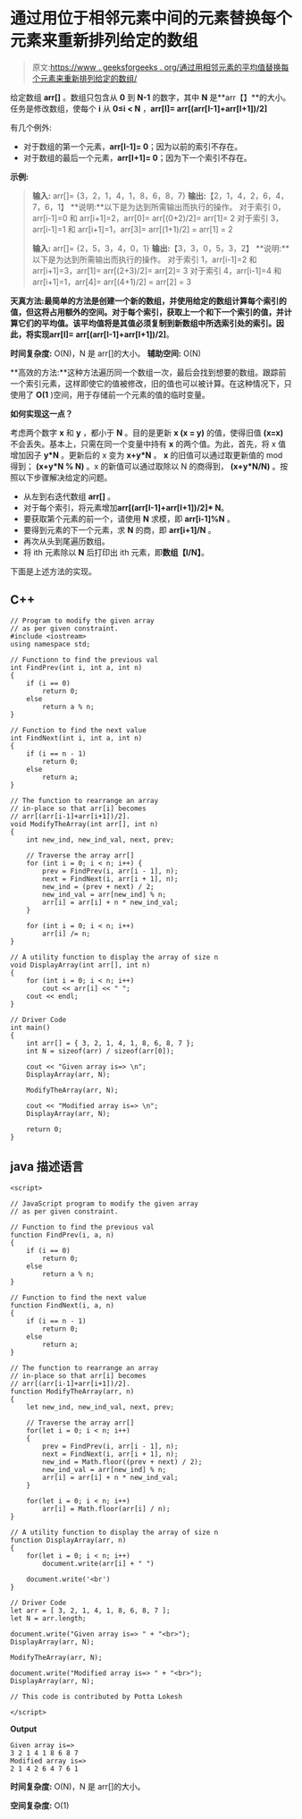 # 通过用位于相邻元素中间的元素替换每个元素来重新排列给定的数组

> 原文:[https://www . geeksforgeeks . org/通过用相邻元素的平均值替换每个元素来重新排列给定的数组/](https://www.geeksforgeeks.org/rearrange-given-array-by-replacing-every-element-with-the-element-located-at-mean-of-adjacent-elements/)

给定数组 **arr[]** 。数组只包含从 **0** 到 **N-1** 的数字，其中 **N** 是**arr【】**的大小。任务是修改数组，使每个 **i** 从 **0≤i < N** ，**arr[I]= arr[(arr[I-1]+arr[I+1])/2]**

有几个例外:

*   对于数组的第一个元素，**arr[I-1]= 0**；因为以前的索引不存在。
*   对于数组的最后一个元素，**arr[I+1]= 0**；因为下一个索引不存在。

**示例:**

> **输入:** arr[]= {3，2，1，4，1，8，6，8，7}
> **输出:**【2，1，4，2，6，4，7，6，1】
> **说明:**以下是为达到所需输出而执行的操作。
> 对于索引 0，arr[i-1]=0 和 arr[i+1]=2，arr[0]= arr[(0+2)/2]= arr[1]= 2
> 对于索引 3，arr[i-1]=1 和 arr[i+1]=1，arr[3]= arr[(1+1)/2] = arr[1] = 2
> 
> **输入:** arr[]= {2，5，3，4，0，1}
> **输出:**【3，3，0，5，3，2】
> **说明:**以下是为达到所需输出而执行的操作。
> 对于索引 1，arr[i-1]=2 和 arr[i+1]=3，arr[1]= arr[(2+3)/2]= arr[2]= 3
> 对于索引 4，arr[i-1]=4 和 arr[i+1]=1，arr[4]= arr[(4+1)/2] = arr[2] = 3

**天真方法:**最简单的方法是创建一个新的数组，并使用给定的数组计算每个索引的值，但这将占用额外的空间。对于每个索引，获取上一个和下一个索引的值，并计算它们的平均值。该平均值将是其值必须复制到新数组中所选索引处的索引。因此，将实现**arr[I]= arr[(arr[I-1]+arr[I+1])/2]**。

**时间复杂度:** O(N)，N 是 arr[]的大小。
**辅助空间:** O(N)

**高效的方法:**这种方法遍历同一个数组一次，最后会找到想要的数组。跟踪前一个索引元素，这样即使它的值被修改，旧的值也可以被计算。在这种情况下，只使用了 **O(1** )空间，用于存储前一个元素的值的临时变量。

**如何实现这一点？**

考虑两个数字 **x** 和 **y** ，都小于 **N** 。目的是更新 **x (x = y)** 的值，使得旧值 **(x=x)** 不会丢失。基本上，只需在同一个变量中持有 **x** 的两个值。为此，首先，将 x 值增加因子 **y*N** 。更新后的 x 变为 **x+y*N** 。 **x** 的旧值可以通过取更新值的 mod 得到； **(x+y*N % N)** 。x 的新值可以通过取除以 N 的商得到， **(x+y*N/N)** 。按照以下步骤解决给定的问题。

*   从左到右迭代数组 **arr[]** 。
*   对于每个索引，将元素增加**arr[(arr[I-1]+arr[I+1])/2]* N**。
*   要获取第个元素的前一个，请使用 **N** 求模，即 **arr[i-1]%N** 。
*   要得到元素的下一个元素，求 **N** 的商，即 **arr[i+1]/N** 。
*   再次从头到尾遍历数组。
*   将 ith 元素除以 **N** 后打印出 ith 元素，即**数组【I/N】**。

下面是上述方法的实现。

## C++

```
// Program to modify the given array
// as per given constraint.
#include <iostream>
using namespace std;

// Functionn to find the previous val
int FindPrev(int i, int a, int n)
{
    if (i == 0)
        return 0;
    else
        return a % n;
}

// Function to find the next value
int FindNext(int i, int a, int n)
{
    if (i == n - 1)
        return 0;
    else
        return a;
}

// The function to rearrange an array
// in-place so that arr[i] becomes
// arr[(arr[i-1]+arr[i+1])/2].
void ModifyTheArray(int arr[], int n)
{
    int new_ind, new_ind_val, next, prev;

    // Traverse the array arr[]
    for (int i = 0; i < n; i++) {
        prev = FindPrev(i, arr[i - 1], n);
        next = FindNext(i, arr[i + 1], n);
        new_ind = (prev + next) / 2;
        new_ind_val = arr[new_ind] % n;
        arr[i] = arr[i] + n * new_ind_val;
    }

    for (int i = 0; i < n; i++)
        arr[i] /= n;
}

// A utility function to display the array of size n
void DisplayArray(int arr[], int n)
{
    for (int i = 0; i < n; i++)
        cout << arr[i] << " ";
    cout << endl;
}

// Driver Code
int main()
{
    int arr[] = { 3, 2, 1, 4, 1, 8, 6, 8, 7 };
    int N = sizeof(arr) / sizeof(arr[0]);

    cout << "Given array is=> \n";
    DisplayArray(arr, N);

    ModifyTheArray(arr, N);

    cout << "Modified array is=> \n";
    DisplayArray(arr, N);

    return 0;
}
```

## java 描述语言

```
<script>

// JavaScript program to modify the given array
// as per given constraint.

// Function to find the previous val
function FindPrev(i, a, n)
{
    if (i == 0)
        return 0;
    else
        return a % n;
}

// Function to find the next value
function FindNext(i, a, n)
{
    if (i == n - 1)
        return 0;
    else
        return a;
}

// The function to rearrange an array
// in-place so that arr[i] becomes
// arr[(arr[i-1]+arr[i+1])/2].
function ModifyTheArray(arr, n)
{
    let new_ind, new_ind_val, next, prev;

    // Traverse the array arr[]
    for(let i = 0; i < n; i++)
    {
        prev = FindPrev(i, arr[i - 1], n);
        next = FindNext(i, arr[i + 1], n);
        new_ind = Math.floor((prev + next) / 2);
        new_ind_val = arr[new_ind] % n;
        arr[i] = arr[i] + n * new_ind_val;
    }

    for(let i = 0; i < n; i++)
        arr[i] = Math.floor(arr[i] / n);
}

// A utility function to display the array of size n
function DisplayArray(arr, n)
{
    for(let i = 0; i < n; i++)
        document.write(arr[i] + " ")

    document.write('<br')
}

// Driver Code
let arr = [ 3, 2, 1, 4, 1, 8, 6, 8, 7 ];
let N = arr.length;

document.write("Given array is=> " + "<br>");
DisplayArray(arr, N);

ModifyTheArray(arr, N);

document.write("Modified array is=> " + "<br>");
DisplayArray(arr, N);

// This code is contributed by Potta Lokesh

</script>
```

**Output**

```
Given array is=> 
3 2 1 4 1 8 6 8 7 
Modified array is=> 
2 1 4 2 6 4 7 6 1 
```

**时间复杂度:** O(N)，N 是 arr[]的大小。

**空间复杂度:** O(1)